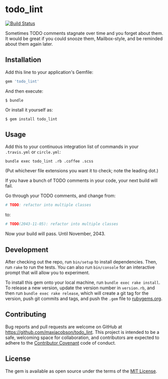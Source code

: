 # todo_lint

[![Build Status](https://travis-ci.org/maxjacobson/todo_lint.svg)][travis]

[travis]: https://travis-ci.org/maxjacobson/todo_lint

Sometimes TODO comments stagnate over time and you forget about them. It would
be great if you could snooze them, Mailbox-style, and be reminded about them
again later.

## Installation

Add this line to your application's Gemfile:

```ruby
gem 'todo_lint'
```

And then execute:

    $ bundle

Or install it yourself as:

    $ gem install todo_lint

## Usage

Add this to your continuous integration list of commands in your `.travis.yml`
or `circle.yml`:

    bundle exec todo_lint .rb .coffee .scss

(Put whichever file extensions you want it to check; note the leading dot.)

If you have a bunch of TODO comments in your code, your next build will fail.

Go through your TODO comments, and change from:

```ruby
# TODO: refactor into multiple classes
```

to:

```ruby
# TODO(2043-11-05): refactor into multiple classes
```

Now your build will pass. Until November, 2043.

## Development

After checking out the repo, run `bin/setup` to install dependencies. Then, run
`rake` to run the tests. You can also run `bin/console` for an interactive
prompt that will allow you to experiment.

To install this gem onto your local machine, run `bundle exec rake install`. To
release a new version, update the version number in `version.rb`, and then run
`bundle exec rake release`, which will create a git tag for the version, push
git commits and tags, and push the `.gem` file to
[rubygems.org](https://rubygems.org).

## Contributing

Bug reports and pull requests are welcome on GitHub at
https://github.com/maxjacobson/todo_lint. This project is intended to be a
safe, welcoming space for collaboration, and contributors are expected to
adhere to the [Contributor Covenant](http://contributor-covenant.org) code of
conduct.


## License

The gem is available as open source under the terms of the [MIT
License](http://opensource.org/licenses/MIT).

